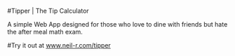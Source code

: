 #Tipper | The Tip Calculator

A simple Web App designed for those who love to dine with friends but hate the after meal math exam.


#Try it out at
www.neil-r.com/tipper
